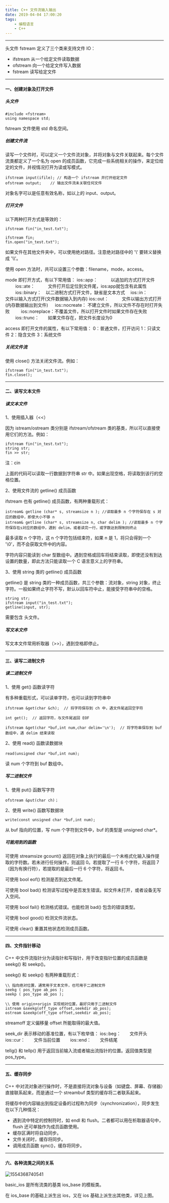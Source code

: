 ```yaml
---
title: C++ 文件流输入输出
date: 2019-04-04 17:00:20
tags:
    - 编程语言
    - C++
---
```


---

头文件 fstream 定义了三个类来支持文件 IO：

- ifstream 从一个给定文件读取数据
- ofstream 向一个给定文件写入数据
- fstream 读写给定文件

<!--more-->

---
#### 一、创建对象及打开文件

##### 头文件
```
#include <fstream>
using namespace std;
```
fstream 文件使用 std 命名空间。

##### 创建文件流

读写一个文件时，可以定义一个文件流对象，并将对象与文件关联起来。每个文件流类都定义了一个名为 open 的成员函数，它完成一些系统相关的操作，来定位给定的文件，并视情况打开为读或写模式。

```
ifstream input(ifile); // 构造一个 ifstream 并打开给定文件
ofstream output;    // 输出文件流未关联任何文件
```
对象名字可以是任意有效名称，如以上的 input、output。

##### 打开文件

以下两种打开方式是等效的：

```
ifstream fin("in_test.txt");

ifstream fin;
fin.open("in_test.txt");
```
如果文件在其他文件夹中，可以使用绝对路径。注意绝对路径中的 '\\' 要转义替换成 '\\\\'。

使用 open 方法时，共可以设置三个参数：filename，mode，access。

mode 即打开方式，有以下常用值：
ios::app：　　　以追加的方式打开文件 　　
ios::ate：　　　文件打开后定位到文件尾，ios:app就包含有此属性 　　
ios::binary：　以二进制方式打开文件，缺省是文本方式　
ios::in：　　　 文件以输入方式打开(文件数据输入到内存) 
ios::out：　　　文件以输出方式打开(内存数据输出到文件) 　
ios::nocreate： 不建立文件，所以文件不存在时打开失败 　　
ios::noreplace：不覆盖文件，所以打开文件时如果文件存在失败 　　
ios::trunc：　　如果文件存在，把文件长度设为0

access 即打开文件的属性，有以下常用值：
0：普通文件，打开访问
1：只读文件
2：隐含文件
3：系统文件

##### 关闭文件流

使用 close() 方法关闭文件流。例如：

```
ifstream fin("in_test.txt");
fin.close();
```

---
#### 二、读写文本文件

##### 读文本文件

1、使用插入器（<<）

因为 istream/ostream 类分别是 ifstream/ofstream 类的基类，所以可以直接使用它们的方法。例如：

```
ifstream fin("in_test.txt");
string str;
fin >> str;
```
注：cin

上面的代码可以读取一行数据到字符串 str 中。如果出现空格，将读取到该行的空格位置。

2、使用文件流的 getline() 成员函数

ifstream 也有 getline() 成员函数，有两种重载形式：
```
istream& getline (char* s, streamsize n ); //读取最多 n 个字符保存在 s 对应的数组中，即使大小不够 n
istream& getline (char* s, streamsize n, char delim ); //读取最多 n 个字符保存在s对应的数组中，遇到 delim，或者读完一行，或字数达到限制则终止
```
最多读取 n 个字符，这 n 个字符包括结束符，如果 n 是 1，将只会得到一个 '\0'，而不会获取文件中的内容。

字符内容只能读到 char 型数组中。遇到空格或回车将结束读取，即使还没有到达设置的数量，即此方法只能读取一个 C 语言意义上的字符串。

3、使用 string 类的 getline() 成员函数

getline() 是 string 类的一种成员函数，共三个参数：流对象，string 对象，终止字符。一般如果终止字符不写，默认以回车符中止，能接受字符串中的空格。

```
string str;
ifstream input("in_test.txt");
getline(input, str);
```

需要包含 <string> 头文件。

##### 写文本文件

写文本文件常用析取器（>>），遇到空格即停止。

---
#### 三、读写二进制文件

##### 读二进制文件

1、使用 get() 函数读字符

有多种重载形式，可以读单字符，也可以读到字符串中

```
ifstream &get(char &ch);  // 将字符保存到 ch 中，遇文件尾返回空字符

int get();  // 返回字符，与文件尾返回 EOF

ifstream &get(char *buf,int num,char delim='\n');  // 将字符串保存到 buf 数组中，遇 delim 结束读取
```

2、使用 read() 函数读数据块

```
read(unsigned char *buf,int num);　
```
读 num 个字符到 buf 数组中。


##### 写二进制文件

1、使用 put() 函数写字符

```
ofstream &put(char ch)；
```

2、使用 write() 函数写数据块

```
write(const unsigned char *buf,int num);
```
从 buf 指向的位置，写 num 个字符到文件中，buf 的类型是 unsigned char*。

##### 可能用到的函数

可使用 streamsize gcount() 返回在对象上执行的最后一个未格式化输入操作提取的字符数。若未进行任何操作，则返回 0。若提取了一行 6 个字符，将返回 7（因为有换行符），若提取的是最后一行 6 个字符，将返回 6。

可使用 bool eof() 检测是否到达文件尾。

可使用 bool bad() 检测读写过程中是否发生错误。如文件未打开，或者设备无写入空间。

可使用 bool fail() 检测格式错误。也能检测 bad() 包含的错误类型。

可使用 bool good() 检测文件流状态。

可使用 clear() 重置其他状态检测成员函数。

---
#### 四、文件指针移动

C++ 中文件流指针分为读指针和写指针，用于改变指针位置的成员函数是 seekg() 和 seekp()。

seekg() 和 seekp() 有两种重载形式：


```
\\ 指向绝对位置，通常用于文本文件，也可用于二进制文件
seekg ( pos_type ab_pos );
seekp ( pos_type ab_pos );
```

```
\\ 使用 origin+origin 实现相对位置，最好只用于二进制文件
istream &seekg(off_type offset,seekdir ab_pos);
ostream &seekp(off_type offset,seekdir ab_pos);
```

streamoff 定义偏移量 offset 所能取得的最大值。

seek_dir 表示移动的基准位置，有以下枚举值：
ios::beg：　　文件开头　　
ios::cur：　　文件当前位置　　
ios::end：　　文件结尾

tellg() 和 tellp() 用于返回当前输入流或者输出流指针的位置。返回值类型是 pos_type。

---

#### 五、缓存同步

C++ 中对流对象进行操作时，不是直接将流对象与设备（如键盘、屏幕、存储器）直接联系起来，而是通过一个 streambuf 类型的缓存将二者联系起来。

将缓存中的内容输出到指定设备的过程称为同步（synchronization），同步发生在以下几种情况：

- 遇到流中特定的控制符时，如 endl 和 flush。二者都可以用在析取器语句中，flush 还可单独作为成员函数使用。
- 缓存区满时将自动同步。
- 文件关闭时，缓存将同步。
- 调用成员函数 sync()，缓存将同步。

---


#### 六、各种流类之间的关系

![1554368740541](https://i.loli.net/2019/04/04/5ca5c9f50056b.png)

basic_ios 是所有流类的基类 ios_base 的模板类。

在 ios_base 的基础上派生出 ios，又在 ios 基础上派生出其他类，详见上图。